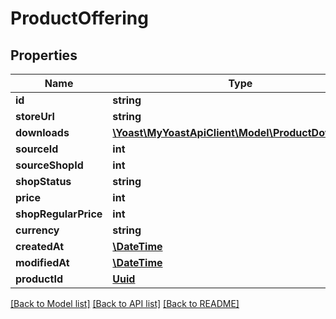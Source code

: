 # ProductOffering

## Properties
Name | Type | Description | Notes
------------ | ------------- | ------------- | -------------
**id** | **string** |  | 
**storeUrl** | **string** |  | 
**downloads** | [**\Yoast\MyYoastApiClient\Model\ProductDownload[]**](ProductDownload.md) |  | [optional] 
**sourceId** | **int** |  | 
**sourceShopId** | **int** |  | 
**shopStatus** | **string** |  | 
**price** | **int** |  | 
**shopRegularPrice** | **int** |  | 
**currency** | **string** |  | 
**createdAt** | [**\DateTime**](\DateTime.md) |  | 
**modifiedAt** | [**\DateTime**](\DateTime.md) |  | 
**productId** | [**Uuid**](Uuid.md) |  | 

[[Back to Model list]](../../README.md#documentation-for-models) [[Back to API list]](../../README.md#documentation-for-api-endpoints) [[Back to README]](../../README.md)

